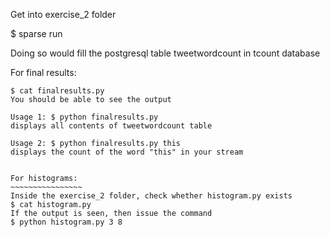 Get into exercise_2 folder

$ sparse run

Doing so would fill the postgresql table tweetwordcount in tcount database


For final results:
~~~~~~~~~~~~~~~~~~~~~
$ cat finalresults.py
You should be able to see the output

Usage 1: $ python finalresults.py 
displays all contents of tweetwordcount table

Usage 2: $ python finalresults.py this
displays the count of the word "this" in your stream


For histograms:
~~~~~~~~~~~~~~~~
Inside the exercise_2 folder, check whether histogram.py exists
$ cat histogram.py
If the output is seen, then issue the command
$ python histogram.py 3 8
